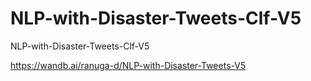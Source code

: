 # NLP-with-Disaster-Tweets-Clf-V5
NLP-with-Disaster-Tweets-Clf-V5

https://wandb.ai/ranuga-d/NLP-with-Disaster-Tweets-V5
